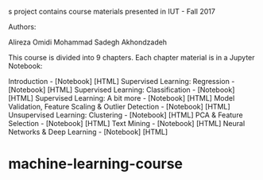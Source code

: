 s project contains course materials presented in IUT - Fall 2017

Authors:

Alireza Omidi
Mohammad Sadegh Akhondzadeh


This course is divided into 9 chapters. Each chapter material is in a Jupyter Notebook:

Introduction - [Notebook] [HTML]
Supervised Learning: Regression - [Notebook] [HTML]
Supervised Learning: Classification - [Notebook] [HTML]
Supervised Learning: A bit more - [Notebook] [HTML]
Model Validation, Feature Scaling & Outlier Detection - [Notebook] [HTML]
Unsupervised Learning: Clustering - [Notebook] [HTML]
PCA & Feature Selection - [Notebook] [HTML]
Text Mining - [Notebook] [HTML]
Neural Networks & Deep Learning - [Notebook] [HTML]
# machine-learning-course
